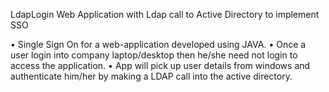 LdapLogin
Web Application with Ldap call to Active Directory to implement SSO

• Single Sign On for a web-application developed using JAVA.
• Once a user login into company laptop/desktop then he/she need not login to access the application.
• App will pick up user details from windows and authenticate him/her by making a LDAP call into the active directory.
